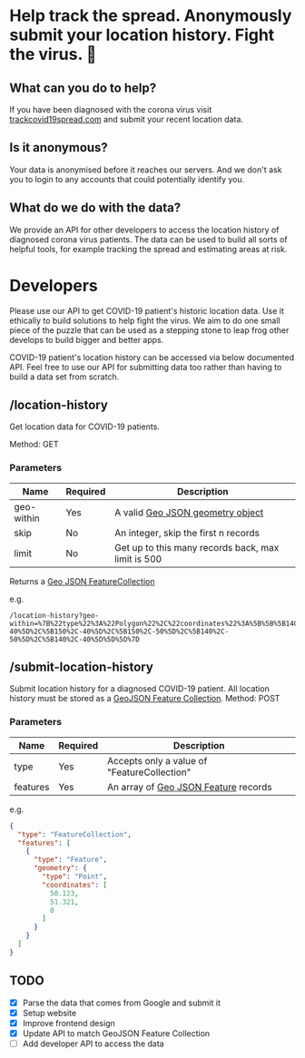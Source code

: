 # Help track the spread. Anonymously submit your location history. Fight the virus. 💪

## What can you do to help?
If you have been diagnosed with the corona virus visit [trackcovid19spread.com](https://www.trackcovid19spread.com) and submit your recent location data.

## Is it anonymous? 
Your data is anonymised before it reaches our servers. And we don't ask you to login to any accounts that could potentially identify you. 

## What do we do with the data?
We provide an API for other developers to access the location history of diagnosed corona virus patients. The data can be used to build all sorts of helpful tools, for example tracking the spread and estimating areas at risk.

# Developers

Please use our API to get COVID-19 patient's historic location data. Use it ethically to build solutions to help fight the virus. We aim to do one small piece of the puzzle that can be used as a stepping stone to leap frog other develops to build bigger and better apps.

COVID-19 patient's location history can be accessed via below documented API. Feel free to use our API for submitting data too rather than having to build a data set from scratch.

## /location-history

Get location data for COVID-19 patients.

Method: GET

### Parameters
| Name       | Required | Description |
| ---------- | -------- | ----------- |
| geo-within | Yes      | A valid [Geo JSON geometry object](https://tools.ietf.org/html/rfc7946#section-3.1) |
| skip       | No       | An integer, skip the first n records | 
| limit      | No       | Get up to this many records back, max limit is 500 | 

Returns a [Geo JSON FeatureCollection](https://tools.ietf.org/html/rfc7946#section-3.3)

e.g.
```
/location-history?geo-within=%7B%22type%22%3A%22Polygon%22%2C%22coordinates%22%3A%5B%5B%5B140%2C-40%5D%2C%5B150%2C-40%5D%2C%5B150%2C-50%5D%2C%5B140%2C-50%5D%2C%5B140%2C-40%5D%5D%5D%7D
```

## /submit-location-history

Submit location history for a diagnosed COVID-19 patient. All location history must be stored as a [GeoJSON Feature Collection](https://tools.ietf.org/html/rfc7946#section-3.3).
Method: POST
### Parameters
| Name  | Required | Description
| ------------- | ------------- | ------- |
| type | Yes | Accepts only a value of "FeatureCollection" |
| features | Yes | An array of [Geo JSON Feature](https://tools.ietf.org/html/rfc7946#section-3.2) records | 

e.g.
```json
{
  "type": "FeatureCollection",
  "features": [
    {
      "type": "Feature",
      "geometry": {
        "type": "Point",
        "coordinates": [
          50.123,
          51.321,
          0
        ]
      }
    }
  ]
}
```


## TODO
- [x] Parse the data that comes from Google and submit it
- [x] Setup website
- [x] Improve frontend design
- [x] Update API to match GeoJSON Feature Collection
- [ ] Add developer API to access the data